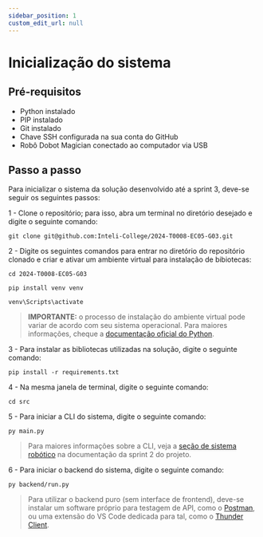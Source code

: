 ```yaml
---
sidebar_position: 1
custom_edit_url: null
---
```


# Inicialização do sistema

## Pré-requisitos

- Python instalado
- PIP instalado
- Git instalado
- Chave SSH configurada na sua conta do GitHub
- Robô Dobot Magician conectado ao computador via USB

## Passo a passo

Para inicializar o sistema da solução desenvolvido até a sprint 3, deve-se seguir os seguintes passos:

1 - Clone o repositório; para isso, abra um terminal no diretório desejado e digite o seguinte comando:

```git clone git@github.com:Inteli-College/2024-T0008-EC05-G03.git```

2 - Digite os seguintes comandos para entrar no diretório do repositório clonado e criar e ativar um ambiente virtual para instalação de bibiotecas:

```cd 2024-T0008-EC05-G03```

```pip install venv venv```

```venv\Scripts\activate```

> **IMPORTANTE:** o processo de instalação do ambiente virtual pode variar de acordo com seu sistema operacional. Para maiores informações, cheque a [documentação oficial do Python](https://packaging.python.org/en/latest/guides/installing-using-pip-and-virtual-environments/).

3 - Para instalar as bibliotecas utilizadas na solução, digite o seguinte comando:

```pip install -r requirements.txt```

4 - Na mesma janela de terminal, digite o seguinte comando:

```cd src```

5 - Para iniciar a CLI do sistema, digite o seguinte comando:

```py main.py```

> Para maiores informações sobre a CLI, veja a [seção de sistema robótico](https://inteli-college.github.io/2024-T0008-EC05-G03/category/sistema-robótico) na documentação da sprint 2 do projeto.

6 - Para iniciar o backend do sistema, digite o seguinte comando:

```py backend/run.py```

> Para utilizar o backend puro (sem interface de frontend), deve-se instalar um software próprio para testagem de API, como o [Postman](https://www.postman.com/), ou uma extensão do VS Code dedicada para tal, como o [Thunder Client](https://www.thunderclient.com/).
